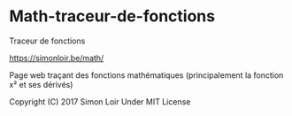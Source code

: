 
# Math-traceur-de-fonctions
Traceur de fonctions

https://simonloir.be/math/

Page web traçant des fonctions mathématiques (principalement la fonction x² et ses dérivés)


Copyright (C) 2017  Simon Loir
Under MIT License